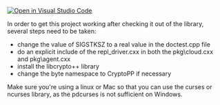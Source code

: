[![Open in Visual Studio Code](https://classroom.github.com/assets/open-in-vscode-2e0aaae1b6195c2367325f4f02e2d04e9abb55f0b24a779b69b11b9e10269abc.svg)](https://classroom.github.com/online_ide?assignment_repo_id=19434679&assignment_repo_type=AssignmentRepo)

In order to get this project working after checking it out of the library, several steps need to be taken:

- change the value of SIGSTKSZ to a real value in the doctest.cpp file
- do an explicit include of the repl_driver.cxx in both the pkg\cloud.cxx and pkg\agent.cxx
- install the libcrypto++ library
- change the byte namespace to CryptoPP if necessary

Make sure you're using a linux or Mac so that you can use the curses or ncurses library, as the pdcurses is not sufficient on Windows. 